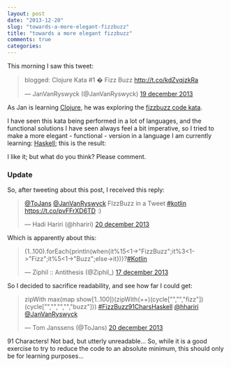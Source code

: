 ```yaml
---
layout: post
date: "2013-12-20"
slug: "towards-a-more-elegant-fizzbuzz"
title: "towards a more elegant fizzbuzz"
comments: true
categories: 
---
```


This morning I saw this tweet:
<blockquote class="twitter-tweet" lang="nl"><p>blogged: Clojure Kata #1 � Fizz Buzz <a href="http://t.co/kdZvqjzkRa">http://t.co/kdZvqjzkRa</a></p>&mdash; JanVanRyswyck (@JanVanRyswyck) <a href="https://twitter.com/JanVanRyswyck/statuses/413776508927635457">19 december 2013</a></blockquote>
<script async src="//platform.twitter.com/widgets.js" charset="utf-8"></script>

As Jan is learning [Clojure](http://clojure.org/), he was exploring the [fizzbuzz code kata](http://rosettacode.org/wiki/FizzBuzz). 

I have seen this kata being performed in a lot of languages, and the functional solutions I have seen always feel a bit imperative, so I tried to make a more elegant - functional - version in a language I am currently learning: [Haskell](http://www.haskell.org/); this is the result:

<script src="https://gist.github.com/ToJans/8051807.js"></script>

I like it; but what do you think? Please comment.

### Update
 
So, after tweeting about this post, I received this reply:

 <blockquote class="twitter-tweet" lang="nl"><p><a href="https://twitter.com/ToJans">@ToJans</a> <a href="https://twitter.com/JanVanRyswyck">@JanVanRyswyck</a> FIzzBuzz in a Tweet <a href="https://twitter.com/search?q=%23kotlin&amp;src=hash">#kotlin</a> <a href="https://t.co/pvFFrXD6TD">https://t.co/pvFFrXD6TD</a> :)</p>&mdash; Hadi Hariri (@hhariri) <a href="https://twitter.com/hhariri/statuses/413955432151920640">20 december 2013</a></blockquote>
<script async src="//platform.twitter.com/widgets.js" charset="utf-8"></script>

Which is apparently about this:
<blockquote class="twitter-tweet" lang="nl"><p>(1..100).forEach{println(when{it%15&lt;1-&gt;&quot;FizzBuzz&quot;;it%3&lt;1-&gt;&quot;Fizz&quot;;it%5&lt;1-&gt;&quot;Buzz&quot;;else-&gt;it})}?<a href="https://twitter.com/search?q=%23Kotlin&amp;src=hash">#Kotlin</a></p>&mdash; Ziphil :: Antithesis (@Ziphil_) <a href="https://twitter.com/Ziphil_/statuses/412781812113354752">17 december 2013</a></blockquote>
<script async src="//platform.twitter.com/widgets.js" charset="utf-8"></script>

So I decided to sacrifice readability, and see how far I could get:

<blockquote class="twitter-tweet" lang="nl"><p>zipWith max(map show[1..100])(zipWith(++)(cycle[&quot;&quot;,&quot;&quot;,&quot;fizz&quot;])(cycle[&quot;&quot;,&quot;&quot;,&quot;&quot;,&quot;&quot;,&quot;buzz&quot;]))&#10;<a href="https://twitter.com/search?q=%23FizzBuzz91CharsHaskell&amp;src=hash">#FizzBuzz91CharsHaskell</a>&#10;<a href="https://twitter.com/hhariri">@hhariri</a> <a href="https://twitter.com/JanVanRyswyck">@JanVanRyswyck</a></p>&mdash; Tom Janssens (@ToJans) <a href="https://twitter.com/ToJans/statuses/413960880951263232">20 december 2013</a></blockquote>
<script async src="//platform.twitter.com/widgets.js" charset="utf-8"></script>

91 Characters! Not bad, but utterly unreadable... So, while it is a good exercise to try to reduce the code to an absolute minimum, this should only be for learning purposes...
